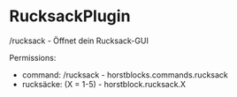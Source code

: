 # RucksackPlugin

/rucksack - Öffnet dein Rucksack-GUI

Permissions:
- command: /rucksack - horstblocks.commands.rucksack
- rucksäcke: (X = 1-5) - horstblock.rucksack.X
